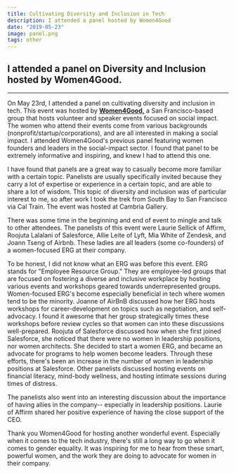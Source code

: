 ```yaml
---
title: Cultivating Diversity and Inclusion in Tech
description: I attended a panel hosted by Women4Good
date: "2019-05-23"
image: panel.png
tags: other
---
```


## I attended a panel on Diversity and Inclusion hosted by Women4Good.

---

On May 23rd, I attended a panel on cultivating diversity and inclusion in tech. This event was hosted by [**Women4Good,**](http://www.women4good.com/) a San Francisco-based group that hosts volunteer and speaker events focused on social impact. The women who attend their events come from various backgrounds (nonprofit/startup/corporations), and are all interested in making a social impact. I attended Women4Good's previous panel featuring women founders and leaders in the social-impact sector. I found that panel to be extremely informative and inspiring, and knew I had to attend this one.

I have found that panels are a great way to casually become more familiar with a certain topic. Panelists are usually specifically invited because they carry a lot of expertise or experience in a certain topic, and are able to share a lot of wisdom. This topic of diversity and inclusion was of particular interest to me, so after work I took the trek from South Bay to San Francisco via Cal Train. The event was hosted at Cambria Gallery.

There was some time in the beginning and end of event to mingle and talk to other attendees. The panelists of this event were Laurie Sellick of Affirm, Roojuta Lalalani of Salesforce, Allie Leite of Lyft, Mia White of Zendesk, and Joann Tseng of Airbnb. These ladies are all leaders (some co-founders) of a women-focused ERG at their company.

To be honest, I did not know what an ERG was before this event. ERG stands for "Employee Resource Group." They are employee-led groups that are focused on fostering a diverse and inclusive workplace by hosting various events and workshops geared towards underrepresented groups. Women-focused ERG's become especially beneficial in tech where women tend to be the minority. Joanne of AirBnB discussed how her ERG hosts workshops for career-development on topics such as negotiation, and self-advocacy. I found it awesome that her group strategically times these workshops before review cycles so that women can into these discussions well-prepared. Roojuta of Salesforce discussed how when she first joined Salesforce, she noticed that there were no women in leadership positions, nor women architects. She decided to start a women ERG, and became an advocate for programs to help women become leaders. Through these efforts, there's been an increase in the number of women in leadership positions at Salesforce. Other panelists discussed hosting events on financial literacy, mind-body wellness, and hosting intimate sessions during times of distress.

The panelists also went into an interesting discussion about the importance of having allies in the company-- especially in leadership positions. Laurie of Affirm shared her positive experience of having the close support of the CEO.

Thank you Women4Good for hosting another wonderful event. Especially when it comes to the tech industry, there's still a long way to go when it comes to gender equality. It was inspiring for me to hear from these smart, powerful women, and the work they are doing to advocate for women in their company.
